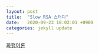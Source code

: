 ```yaml
---
layout: post
title:  "Slow RSA 스터디"
date:   2020-09-23 10:02:01 +0900
categories: jekyll update
---
```


[화행이론](./data/speech.pdf) 
